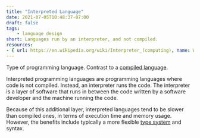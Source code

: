 ```yaml
---
title: "Interpreted Language"
date: 2021-07-05T10:48:37-07:00
draft: false
tags:
    - language design
short: Languages run by an interpreter, and not compiled.
resources:
- { url: https://en.wikipedia.org/wiki/Interpreter_(computing), name: Wikipedia }
---
```


Type of programming language. Contrast to a [compiled language](/glossary/compiled-language).

Interpreted programming languages are programming languages where code is not compiled. Instead, an interpreter runs the code. The interpreter is a layer of software that runs in between the code written by a software developer and the machine running the code.

Because of this additional layer, interpreted languages tend to be slower than compiled ones, in terms of execution time and memory usage. However, the benefits include typically a more flexible [type system](/glossary/type) and syntax.

